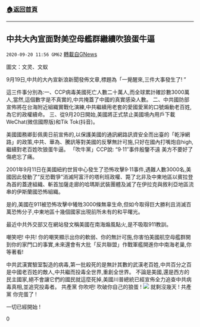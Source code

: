 ###  [:house:返回首頁](https://github.com/ourhimalayas/txt)
---

## 中共大內宣面對美空母艦群繼續吹狼蛋牛逼
`2020-09-20 11:56 GM62` [轉載自GNews](https://gnews.org/zh-hant/371359/)

圖文：文灵、文蚁

9月19日,中共的大內宣新浪新聞發佈文章,標題為「一覺醒來,三件大事發生了! ”

這三件事分別為:一、CCP病毒美國死亡人數二十萬人,而全球累計確診數3000萬人,當然,這個數字是不真實的,中共掩蓋了中國的真實感染人數。 二、中共國防部宣佈將在台海附近組織實戰化演練,中共繼續用老套的愛國愛黨的口號煽動老百姓,為它的政權續命。 三、從9月20日開始,美國將正式禁止美國境內用戶下載WeChat(微信國際版)和Tik Tok(抖音)。

美國國務卿彭佩奧日前宣佈的,以保護美國的通訊網路訊資安全而出臺的「乾淨網路」的政策,中共、華為、騰訊等對美國的反擊無計可施,只好在國內打嘴炮自high,繼續對老百姓吹狼蛋牛逼。 「吹牛黨」CCP說: “9·11″事件殷鑒不遠 美方不要好了傷疤忘了痛。

2001年9月11日在美國紐約世貿中心發生了恐怖攻擊9·11事件,遇難人數3000名,美國因此發動了”反恐戰爭”消滅阿富汗的塔利班政權、斃了北非及中東地區以賓拉登為首的蓋達組織、斬首加薩走廊的哈瑪斯武裝團體及滅了在伊拉克與敘利亞地區流串的伊斯蘭國恐怖組織。

是的,美國在911被恐怖攻擊中犧牲3000條無辜生命,但如今取得巨大勝利且消滅百萬恐怖分子,中東地區十幾個國家出現前所未有的和平曙光。

最近中共外交部又在網站發文稱美國在南海煽風點火,是不吸取911教訓。

嘲笑吧! 中共! 你的嘲笑顯示出你的軟弱、你的無計可施,你害怕美國航空母艦群開到你的家門口的事實,未來還會有大批「反共聯盟」作戰軍艦開進你中南海老巢,你等著看!

中共武漢實驗室製造的病毒,第一批殺死的是無計其數的武漢老百姓,中共百分之百是中國老百姓的敵人,中共繼而投毒全世界,重創全世界。 不論是美國,還是西方的民主國家,絕不會讓它們的國民就這麼死掉,美國川普總統已經宣佈全力追查中共病毒真相,並追究投毒者。 共產黨 你吹吧! 吹破你自己的狼蛋 !
![](https://s3.amazonaws.com/gnews-media-offload/wp-content/uploads/2020/09/20115436/59f4c2f7bf1e8c60.jpg)
就剩沒幾天 ! 共產黨 你完蛋了 !

一切已經開始 !

0

